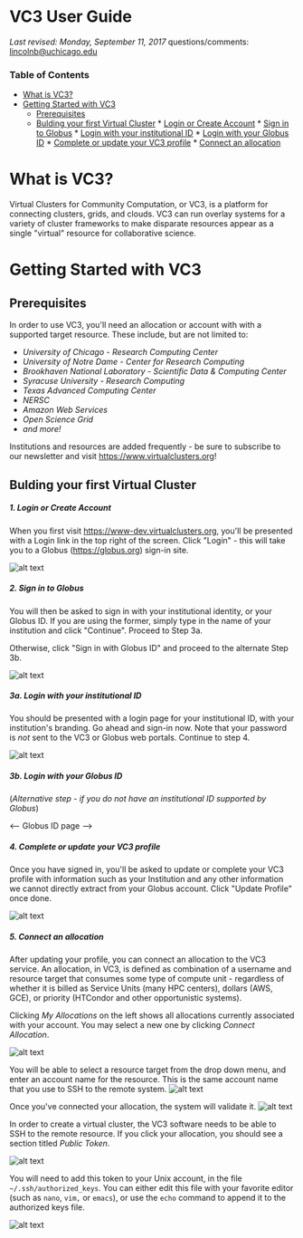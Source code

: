 VC3 User Guide
==============
_Last revised: Monday, September 11, 2017_
questions/comments: lincolnb@uchicago.edu

### Table of Contents 
- [What is VC3?](#what-is-vc3-)
- [Getting Started with VC3](#getting-started-with-vc3)
  * [Prerequisites](#prerequisites)
  * [Bulding your first Virtual Cluster](#bulding-your-first-virtual-cluster)
        * [Login or Create Account](#1-login-or-create-account)
        * [Sign in to Globus](#2-sign-in-to-globus)
        * [Login with your institutional ID](#3a-login-with-your-institutional-id)
        * [Login with your Globus ID](#3b-login-with-your-globus-id)
        * [Complete or update your VC3 profile](#4-complete-or-update-your-vc3-profile)
        * [Connect an allocation](#5-connect-an-allocation)

# What is VC3?
Virtual Clusters for Community Computation, or VC3, is a platform for connecting clusters, grids, and clouds. VC3 can run overlay systems for a variety of cluster frameworks to make disparate resources appear as a single "virtual" resource for collaborative science. 

# Getting Started with VC3
## Prerequisites
In order to use VC3, you'll need an allocation or account with with a supported target resource. These include, but are not limited to:
  * _University of Chicago - Research Computing Center_
  * _University of Notre Dame - Center for Research Computing_
  * _Brookhaven National Laboratory - Scientific Data & Computing Center_
  * _Syracuse University - Research Computing_
  * _Texas Advanced Computing Center_
  * _NERSC_
  * _Amazon Web Services_
  * _Open Science Grid_
  * *and more!*

Institutions and resources are added frequently - be sure to subscribe to our newsletter and visit https://www.virtualclusters.org!

## Bulding your first Virtual Cluster

##### 1. Login or Create Account
When you first visit https://www-dev.virtualclusters.org, you'll be presented with a Login link in the top right of the screen. Click "Login" - this will take you to a Globus (https://globus.org) sign-in site. 

![alt text](https://github.com/vc3-project/vc3-user-guide/blob/master/images/screenshot_272.png?raw=true "VC3 Main Page")

##### 2. Sign in to Globus
You will then be asked to sign in with your institutional identity, or your Globus ID. If you are using the former, simply type in the name of your institution and click "Continue". Proceed to Step 3a.

Otherwise, click "Sign in with Globus ID" and proceed to the alternate Step 3b.

![alt text](https://github.com/vc3-project/vc3-user-guide/blob/master/images/screenshot_273.png?raw=true "Sign-in")

##### 3a. Login with your institutional ID
You should be presented with a login page for your institutional ID, with your institution's branding. Go ahead and sign-in now. Note that your password is *not* sent to the VC3 or Globus web portals. Continue to step 4.

![alt text](https://github.com/vc3-project/vc3-user-guide/blob/master/images/screenshot_275.png?raw=true "University Shibboleth page")

##### 3b. Login with your Globus ID
(_Alternative step - if you do not have an institutional ID supported by Globus_) 

<-- Globus ID page -->

##### 4. Complete or update your VC3 profile
Once you have signed in, you'll be asked to update or complete your VC3 profile with information such as your Institution and any other information we cannot directly extract from your Globus account. Click "Update Profile" once done.

![alt text](https://github.com/vc3-project/vc3-user-guide/blob/master/images/screenshot_276.png?raw=true "Update profile")

##### 5. Connect an allocation 
After updating your profile, you can connect an allocation to the VC3 service. An allocation, in VC3, is defined as combination of a username and resource target that consumes some type of compute unit - regardless of whether it is billed as Service Units (many HPC centers), dollars (AWS, GCE), or priority (HTCondor and other opportunistic systems). 

Clicking *My Allocations* on the left shows all allocations currently associated with your account. You may select a new one by clicking *Connect Allocation*.

![alt text](https://github.com/vc3-project/vc3-user-guide/blob/master/images/screenshot_277.png?raw=true "My allocations")

You will be able to select a resource target from the drop down menu, and enter an account name for the resource. This is the same account name that you use to SSH to the remote system.
![alt text](https://github.com/vc3-project/vc3-user-guide/blob/master/images/screenshot_278.png?raw=true "Connect allocations")

Once you've connected your allocation, the system will validate it. 
![alt text](https://github.com/vc3-project/vc3-user-guide/blob/master/images/screenshot_279.png?raw=true "List of allocations")

In order to create a virtual cluster, the VC3 software needs to be able to SSH to the remote resource. If you click your allocation, you should see a section titled *Public Token*.

![alt text](https://github.com/vc3-project/vc3-user-guide/blob/master/images/screenshot_281.png?raw=true "pubtoken")

You will need to add this token to your Unix account, in the file `~/.ssh/authorized_keys`. You can either edit this file with your favorite editor (such as `nano`, `vim,` or `emacs`), or use the `echo` command to append it to the authorized keys file.

![alt text](https://github.com/vc3-project/vc3-user-guide/blob/master/images/screenshot_280.png?raw=true "Adding to the remote resource")
